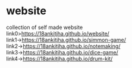 # website
collection of self made website </br>
link0>https://18ankitjha.github.io/website/ </br>
link1->https://18ankitjha.github.io/simmon-game/</br>
link2->https://18ankitjha.github.io/notemaking/ </br>
link3->https://18ankitjha.github.io/dice-game/ </br>
link4->https://18ankitjha.github.io/drum-kit/</br>

